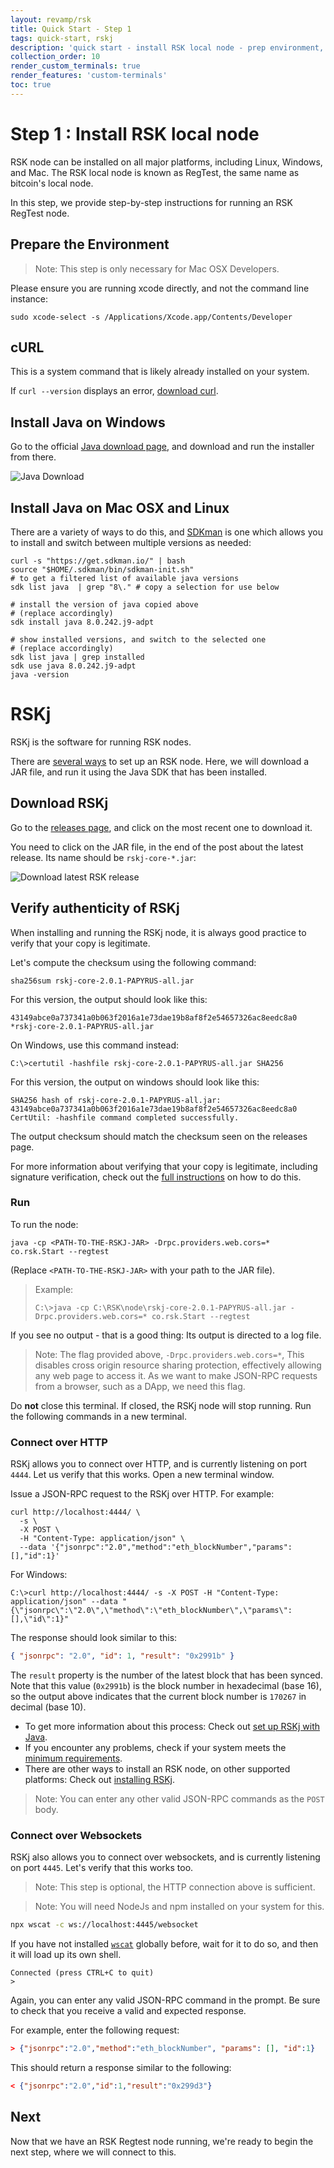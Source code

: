 ```yaml
---
layout: revamp/rsk
title: Quick Start - Step 1
tags: quick-start, rskj
description: 'quick start - install RSK local node - prep environment, verify and install RSKj'
collection_order: 10
render_custom_terminals: true
render_features: 'custom-terminals'
toc: true
---
```


# Step 1 : Install RSK local node

RSK node can be installed on all major platforms,
including Linux, Windows, and Mac.
The RSK local node is known as RegTest,
the same name as bitcoin's local node.

In this step, we provide step-by-step instructions
for running an RSK RegTest node.

## Prepare the Environment

> Note: This step is only necessary for Mac OSX Developers.

Please ensure you are running xcode directly,
and not the command line instance:

```shell
sudo xcode-select -s /Applications/Xcode.app/Contents/Developer

```

## cURL

This is a system command that is likely already installed on your system.

If `curl --version` displays an error,
[download curl](https://curl.haxx.se/download.html).

## Install Java on Windows

Go to the official
[Java download page](https://www.java.com/en/download/),
and download and run the installer from there.

![Java Download](/assets/img/tutorials/setup-truffle-oz/image-02.png)

## Install Java on Mac OSX and Linux

There are a variety of ways to do this, and
[SDKman](https://get.sdkman.io/)
is one which allows you to install and
switch between multiple versions as needed:

```shell
curl -s "https://get.sdkman.io/" | bash
source "$HOME/.sdkman/bin/sdkman-init.sh"
# to get a filtered list of available java versions
sdk list java  | grep "8\." # copy a selection for use below

# install the version of java copied above
# (replace accordingly)
sdk install java 8.0.242.j9-adpt

# show installed versions, and switch to the selected one
# (replace accordingly)
sdk list java | grep installed
sdk use java 8.0.242.j9-adpt
java -version

```

# RSKj

RSKj is the software for running RSK nodes.

There are [several ways](/rsk/node/install/)
to set up an RSK node.
Here, we will download a JAR file,
and run it using the Java SDK that has been installed.

## Download RSKj

Go to the [releases page](https://github.com/rsksmart/rskj/releases),
and click on the most recent one to download it.

You need to click on the JAR file,
in the end of the post about the latest release.
Its name should be `rskj-core-*.jar`:

![Download latest RSK release](/assets/img/tutorials/setup-truffle-oz/image-07.png)

## Verify authenticity of RSKj

When installing and running the RSKj node,
it is always good practice to verify that your copy is legitimate.

Let's compute the checksum using the following command:

```shell
sha256sum rskj-core-2.0.1-PAPYRUS-all.jar
```

For this version, the output should look like this:

```shell
43149abce0a737341a0b063f2016a1e73dae19b8af8f2e54657326ac8eedc8a0 *rskj-core-2.0.1-PAPYRUS-all.jar
```

On Windows, use this command instead:

```windows-command-prompt
C:\>certutil -hashfile rskj-core-2.0.1-PAPYRUS-all.jar SHA256

```

For this version, the output on windows should look like this:

```windows-command-prompt
SHA256 hash of rskj-core-2.0.1-PAPYRUS-all.jar:
43149abce0a737341a0b063f2016a1e73dae19b8af8f2e54657326ac8eedc8a0
CertUtil: -hashfile command completed successfully.

```

The output checksum should match the checksum seen on the releases page.

For more information about verifying that your copy is legitimate,
including signature verification, check out the
[full instructions](/rsk/node/security-chain/ 'Verify authenticity of RskJ source code and its binary dependencies')
on how to do this.

### Run

To run the node:

```shell
java -cp <PATH-TO-THE-RSKJ-JAR> -Drpc.providers.web.cors=* co.rsk.Start --regtest

```

(Replace `<PATH-TO-THE-RSKJ-JAR>` with your path to the JAR file).

> Example:
>
> ```windows-command-prompt
> C:\>java -cp C:\RSK\node\rskj-core-2.0.1-PAPYRUS-all.jar -Drpc.providers.web.cors=* co.rsk.Start --regtest
>
> ```

If you see no output - that is a good thing:
Its output is directed to a log file.

> Note: The flag provided above, `-Drpc.providers.web.cors=*`,
> This disables cross origin resource sharing protection,
> effectively allowing any web page to access it.
> As we want to make JSON-RPC requests from a browser,
> such as a DApp, we need this flag.

Do **not** close this terminal.
If closed, the RSKj node will stop running.
Run the following commands in a new terminal.

### Connect over HTTP

RSKj allows you to connect over HTTP,
and is currently listening on port `4444`.
Let us verify that this works.
Open a new terminal window.

Issue a JSON-RPC request to the RSKj over HTTP.
For example:

```shell
curl http://localhost:4444/ \
  -s \
  -X POST \
  -H "Content-Type: application/json" \
  --data '{"jsonrpc":"2.0","method":"eth_blockNumber","params":[],"id":1}'

```

For Windows:

```windows-command-prompt
C:\>curl http://localhost:4444/ -s -X POST -H "Content-Type: application/json" --data "{\"jsonrpc\":\"2.0\",\"method\":\"eth_blockNumber\",\"params\":[],\"id\":1}"

```

The response should look similar to this:

```json
{ "jsonrpc": "2.0", "id": 1, "result": "0x2991b" }
```

The `result` property is the number of the latest block that has been synced. Note that this value (`0x2991b`) is the block number in hexadecimal (base 16), so the output above indicates that the current block number is `170267` in decimal (base 10).

- To get more information about this process:
  Check out
  [set up RSKj with Java](/rsk/node/install/java/).
- If you encounter any problems, check if your system meets the
  [minimum requirements](/rsk/node/install/requirements/).
- There are other ways to install an RSK node,
  on other supported platforms:
  Check out [installing RSKj](/rsk/node/install/).

> Note: You can enter any other valid JSON-RPC commands as the `POST` body.

### Connect over Websockets

RSKj also allows you to connect over websockets,
and is currently listening on port `4445`.
Let's verify that this works too.

> Note: This step is optional,
> the HTTP connection above is sufficient.

> Note: You will need NodeJs and npm
> installed on your system for this.

```bash
npx wscat -c ws://localhost:4445/websocket

```

If you have not installed
[`wscat`](https://www.npmjs.com/package/wscat) globally before,
wait for it to do so,
and then it will load up its own shell.

```text
Connected (press CTRL+C to quit)
>
```

Again, you can enter any valid JSON-RPC command in the prompt.
Be sure to check that you receive a valid and expected response.

For example, enter the following request:

```json
> {"jsonrpc":"2.0","method":"eth_blockNumber", "params": [], "id":1}
```

This should return a response similar to the following:

```json
< {"jsonrpc":"2.0","id":1,"result":"0x299d3"}
```

## Next

Now that we have an RSK Regtest node running,
we're ready to begin the next step,
where we will connect to this.
